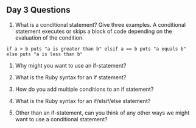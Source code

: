 ## Day 3 Questions

1. What is a conditional statement? Give three examples.
A conditional statement executes or skips a block of code depending on the
evaluation of the condition.

`if a > b
  puts "a is greater than b"
elsif a == b
  puts "a equals b"
else
  puts "a is less than b"
  `
1. Why might you want to use an if-statement?

1. What is the Ruby syntax for an if statement?

1. How do you add multiple conditions to an if statement?

1. What is the Ruby syntax for an if/elsif/else statement?

1. Other than an if-statement, can you think of any other ways we might want to use a conditional statement?
